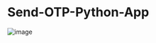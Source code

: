# Send-OTP-Python-App

![image](https://user-images.githubusercontent.com/20369800/107619922-ec865000-6c79-11eb-8753-4a0cbfa49dce.png)
